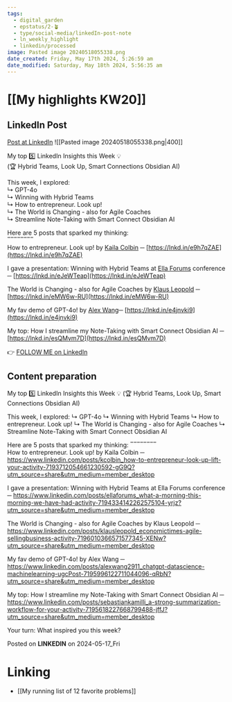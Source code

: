 ```yaml
---
tags:
  - digital_garden
  - epstatus/2-🪴
  - type/social-media/linkedIn-post-note
  - ln_weekly_highlight
  - linkedin/processed
image: Pasted image 20240518055338.png
date_created: Friday, May 17th 2024, 5:26:59 am
date_modified: Saturday, May 18th 2024, 5:56:35 am
---
```

# [[My highlights KW20]]
## LinkedIn Post
[Post at LinkedIn](https://www.linkedin.com/posts/sebastiankamilli_my-top-5-linkedin-insights-this-week-activity-7197128781965262849-xnXS?utm_source=share&utm_medium=member_desktop)
![[Pasted image 20240518055338.png|400]]  

My top 5️⃣ LinkedIn Insights this Week 💡  
(🏆 Hybrid Teams, Look Up, Smart Connections Obsidian AI)  
  
This week, I explored:  
↳ GPT-4o  
↳ Winning with Hybrid Teams  
↳ How to entrepreneur. Look up!  
↳ The World is Changing - also for Agile Coaches  
↳ Streamline Note-Taking with Smart Connect Obsidian AI  
  
Here are 5 posts that sparked my thinking:  
‾‾‾‾‾‾‾‾  
How to entrepreneur. Look up! by [Kaila Colbin](https://www.linkedin.com/in/kcolbin/) ─ [https://lnkd.in/e9h7qZAE](https://lnkd.in/e9h7qZAE)  
  
I gave a presentation: Winning with Hybrid Teams at [Ella Forums](https://www.linkedin.com/company/ellaforums/) conference ─ [https://lnkd.in/eJeWTeap](https://lnkd.in/eJeWTeap)  
  
The World is Changing - also for Agile Coaches by [Klaus Leopold](https://www.linkedin.com/in/klausleopold/) ─ [https://lnkd.in/eMW6w-RU](https://lnkd.in/eMW6w-RU)  
  
My fav demo of GPT-4o! by [Alex Wang](https://www.linkedin.com/in/alexwang2911/)─ [https://lnkd.in/e4jnvki9](https://lnkd.in/e4jnvki9)  
  
My top: How I streamline my Note-Taking with Smart Connect Obsidian AI ─  
[https://lnkd.in/esQMvm7D](https://lnkd.in/esQMvm7D)

👉 [FOLLOW ME on LinkedIn](https://www.linkedin.com/comm/mynetwork/discovery-see-all?usecase=PEOPLE_FOLLOWS&followMember=sebastiankamilli)

## Content preparation

My top 5️⃣ LinkedIn Insights this Week 💡
(🏆 Hybrid Teams, Look Up, Smart Connections Obsidian AI)

This week, I explored:
↳ GPT-4o
↳ Winning with Hybrid Teams
↳ How to entrepreneur. Look up!
↳ The World is Changing - also for Agile Coaches
↳ Streamline Note-Taking with Smart Connect Obsidian AI 

Here are 5 posts that sparked my thinking:
‾‾‾‾‾‾‾‾  
How to entrepreneur. Look up! by Kaila Colbin ─  https://www.linkedin.com/posts/kcolbin_how-to-entrepreneur-look-up-lift-your-activity-7193712054661230592-gG9Q?utm_source=share&utm_medium=member_desktop

I gave a presentation: Winning with Hybrid Teams at Ella Forums conference ─ https://www.linkedin.com/posts/ellaforums_what-a-morning-this-morning-we-have-had-activity-7194334142262575104-yrjz?utm_source=share&utm_medium=member_desktop

The World is Changing - also for Agile Coaches by Klaus Leopold  ─ https://www.linkedin.com/posts/klausleopold_economictimes-agile-sellingbusiness-activity-7196010366571577345-XENw?utm_source=share&utm_medium=member_desktop

My fav demo of GPT-4o! by Alex Wang ─ https://www.linkedin.com/posts/alexwang2911_chatgpt-datascience-machinelearning-ugcPost-7195996122711044096-qRbN?utm_source=share&utm_medium=member_desktop

My top:  How I streamline my Note-Taking with Smart Connect Obsidian AI ─ 
https://www.linkedin.com/posts/sebastiankamilli_a-strong-summarization-workflow-for-your-activity-7195618227668799488-jffJ?utm_source=share&utm_medium=member_desktop

Your turn: What inspired you this week?

Posted on **LINKEDIN** on 2024-05-17_Fri
# Linking
+ [[My running list of 12 favorite problems]]